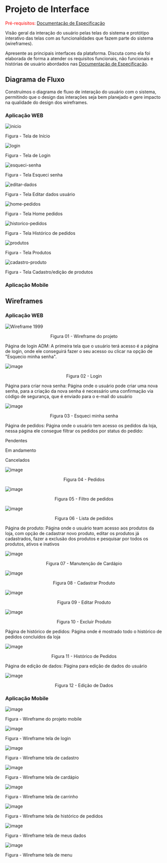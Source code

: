 
# Projeto de Interface

<span style="color:red">Pré-requisitos: <a href="2-Especificação do Projeto.md"> Documentação de Especificação</a></span>

Visão geral da interação do usuário pelas telas do sistema e protótipo interativo das telas com as funcionalidades que fazem parte do sistema (wireframes).

 Apresente as principais interfaces da plataforma. Discuta como ela foi elaborada de forma a atender os requisitos funcionais, não funcionais e histórias de usuário abordados nas <a href="2-Especificação do Projeto.md"> Documentação de Especificação</a>.

## Diagrama de Fluxo

Construímos o diagrama de fluxo de interação do usuário com o sistema, permitindo que o design das interações seja bem planejado e gere impacto na qualidade do design dos wireframes.

### Aplicação WEB


![inicio](https://github.com/ICEI-PUC-Minas-PMV-ADS/pmv-ads-2023-2-e4-proj-dad-t3-1999-burguer/assets/103429022/0821417a-f1f4-45a0-a900-379ac7d183af)

Figura - Tela de Início



![login](https://github.com/ICEI-PUC-Minas-PMV-ADS/pmv-ads-2023-2-e4-proj-dad-t3-1999-burguer/assets/103429022/67dd5507-6e52-4f73-9abe-7987f8b5a074)

Figura - Tela de Login



![esqueci-senha](https://github.com/ICEI-PUC-Minas-PMV-ADS/pmv-ads-2023-2-e4-proj-dad-t3-1999-burguer/assets/103429022/6f9cfaf1-fb26-46ea-aaa7-9b53c90a85a7)

Figura - Tela Esqueci senha



![editar-dados](https://github.com/ICEI-PUC-Minas-PMV-ADS/pmv-ads-2023-2-e4-proj-dad-t3-1999-burguer/assets/103429022/225bf10a-189b-4237-a2d6-900823a040a2)

Figura - Tela Editar dados usuário



![home-pedidos](https://github.com/ICEI-PUC-Minas-PMV-ADS/pmv-ads-2023-2-e4-proj-dad-t3-1999-burguer/assets/103429022/cf64d788-3e4b-4c2a-8c4d-997cf1dbd77c)

Figura - Tela Home pedidos



![historico-pedidos](https://github.com/ICEI-PUC-Minas-PMV-ADS/pmv-ads-2023-2-e4-proj-dad-t3-1999-burguer/assets/103429022/524fcf4c-4611-43fa-a927-ce3cea38fc5d)

Figura - Tela Histórico de pedidos



![produtos](https://github.com/ICEI-PUC-Minas-PMV-ADS/pmv-ads-2023-2-e4-proj-dad-t3-1999-burguer/assets/103429022/c246942b-66b7-40e2-8740-c4865381dd5a)

Figura - Tela Produtos



![cadastro-produto](https://github.com/ICEI-PUC-Minas-PMV-ADS/pmv-ads-2023-2-e4-proj-dad-t3-1999-burguer/assets/103429022/4336d743-bb4d-4299-8e65-7cdf86a92d24)

Figura - Tela Cadastro/edição de produtos

### Aplicação Mobile



## Wireframes

### Aplicação WEB

![Wireframe 1999](https://github.com/ICEI-PUC-Minas-PMV-ADS/pmv-ads-2023-2-e4-proj-dad-t3-1999-burguer/assets/108990294/811688c8-5c7f-4c60-9070-91b41bd515cf)

<p align="center"> Figura 01 - Wireframe do projeto </center> </p>

Página de login ADM: A primeira tela que o usuário terá acesso é a página de login, onde ele conseguirá fazer o seu acesso ou clicar na opção de "Esquecio minha senha".

![image](https://github.com/ICEI-PUC-Minas-PMV-ADS/pmv-ads-2023-2-e4-proj-dad-t3-1999-burguer/assets/108990294/cbd3a0c3-e197-4eef-b366-d9a07e733069)

<p align="center"> Figura 02 - Login </p>

Página para criar nova senha: Página onde o usuário pode criar uma nova senha, para a criação da nova senha é necessário uma confirmação via código de segurança, que é enviado para o e-mail do usuário

![image](https://github.com/ICEI-PUC-Minas-PMV-ADS/pmv-ads-2023-2-e4-proj-dad-t3-1999-burguer/assets/108990294/d77dfdd1-a913-4307-955f-3559e9a78b3a)

<p align="center"> Figura 03 - Esqueci minha senha </p>

Página de pedidos: Página onde o usuário tem acesso os pedidos da loja, nessa página ele consegue filtrar os pedidos por status do pedido:

Pendentes

Em andamento

Cancelados

![image](https://github.com/ICEI-PUC-Minas-PMV-ADS/pmv-ads-2023-2-e4-proj-dad-t3-1999-burguer/assets/108990294/290cd734-2ab9-4e93-b6e6-1761bc0458b4)

<p align="center"> Figura 04 - Pedidos </p>


![image](https://github.com/ICEI-PUC-Minas-PMV-ADS/pmv-ads-2023-2-e4-proj-dad-t3-1999-burguer/assets/108990294/c9d2dfb3-7fa3-4b66-a68b-695e8362b9a6)

<p align="center"> Figura 05 - Filtro de pedidos </p>


![image](https://github.com/ICEI-PUC-Minas-PMV-ADS/pmv-ads-2023-2-e4-proj-dad-t3-1999-burguer/assets/108990294/98a3f63c-16fd-4864-92ff-bee830dc9b02)

<p align="center"> Figura 06 - Lista de pedidos </p>

Página de produto: Página onde o usuário team acesso aos produtos da loja, com opção de cadastrar novo produto, editar os produtos já cadastrados, fazer a exclusão dos produtos e pesquisar por todos os produtos, ativos e inativos

![image](https://github.com/ICEI-PUC-Minas-PMV-ADS/pmv-ads-2023-2-e4-proj-dad-t3-1999-burguer/assets/108990294/48db744e-2aa4-4bc8-916f-537d543cd7d4)

<p align="center"> Figura 07 - Manutenção de Cardápio </p>

![image](https://github.com/ICEI-PUC-Minas-PMV-ADS/pmv-ads-2023-2-e4-proj-dad-t3-1999-burguer/assets/108990294/589cccb6-d06a-420c-b4e0-e2738cca073f)

<p align="center"> Figura 08 - Cadastrar Produto </p>

![image](https://github.com/ICEI-PUC-Minas-PMV-ADS/pmv-ads-2023-2-e4-proj-dad-t3-1999-burguer/assets/108990294/637b5962-fca7-4eaf-b5e7-73d4074d625e)

<p align="center"> Figura 09 - Editar Produto </p>

![image](https://github.com/ICEI-PUC-Minas-PMV-ADS/pmv-ads-2023-2-e4-proj-dad-t3-1999-burguer/assets/108990294/170daf8c-0f40-445c-8c25-ef49e96a1603)

<p align="center"> Figura 10 - Excluir Produto </p>

Página de histórico de pedidos: Página onde é mostrado todo o histórico de pedidos concluídos da loja

![image](https://github.com/ICEI-PUC-Minas-PMV-ADS/pmv-ads-2023-2-e4-proj-dad-t3-1999-burguer/assets/108990294/f5a7414d-0ea9-4961-8163-888ed2e46d1b)

<p align="center"> Figura 11 - Histórico de Pedidos </p>

Página de edição de dados: Página para edição de dados do usuário

![image](https://github.com/ICEI-PUC-Minas-PMV-ADS/pmv-ads-2023-2-e4-proj-dad-t3-1999-burguer/assets/108990294/fe7f278b-1574-438a-989c-80a399531e23)

<p align="center"> Figura 12 - Edição de Dados </p>

### Aplicação Mobile

![image](https://github.com/ICEI-PUC-Minas-PMV-ADS/pmv-ads-2023-2-e4-proj-dad-t3-1999-burguer/assets/103429022/f993760c-0888-490a-968e-9d8d979baea6)

Figura - Wireframe do projeto mobile


![image](https://github.com/ICEI-PUC-Minas-PMV-ADS/pmv-ads-2023-2-e4-proj-dad-t3-1999-burguer/assets/103429022/242aacc6-9e04-4ceb-a71d-3c5d2f94381d)

Figura - Wireframe tela de login


![image](https://github.com/ICEI-PUC-Minas-PMV-ADS/pmv-ads-2023-2-e4-proj-dad-t3-1999-burguer/assets/103429022/a926f74e-fe76-485a-9e6a-7a883276758b)

Figura - Wireframe tela de cadastro


![image](https://github.com/ICEI-PUC-Minas-PMV-ADS/pmv-ads-2023-2-e4-proj-dad-t3-1999-burguer/assets/103429022/be9df604-e1e1-4555-b5f3-6537ea2fc5ee)

Figura - Wireframe tela de cardápio


![image](https://github.com/ICEI-PUC-Minas-PMV-ADS/pmv-ads-2023-2-e4-proj-dad-t3-1999-burguer/assets/103429022/484173d4-5a12-443f-ada0-38a7b86af7f8)

Figura - Wireframe tela de carrinho


![image](https://github.com/ICEI-PUC-Minas-PMV-ADS/pmv-ads-2023-2-e4-proj-dad-t3-1999-burguer/assets/103429022/84427c25-604f-4c47-acd1-00f1d828be28)

Figura - Wireframe tela de histórico de pedidos


![image](https://github.com/ICEI-PUC-Minas-PMV-ADS/pmv-ads-2023-2-e4-proj-dad-t3-1999-burguer/assets/103429022/29d99abf-6eac-45e3-adc2-f7b9c04203b9)

Figura - Wireframe tela de meus dados


![image](https://github.com/ICEI-PUC-Minas-PMV-ADS/pmv-ads-2023-2-e4-proj-dad-t3-1999-burguer/assets/103429022/a905e3a1-987e-4d52-965c-8af9007dcb7d)

Figura - Wireframe tela de menu

